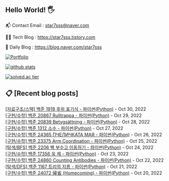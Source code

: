 ## Hello World! 🖐

📬 Contact Email : star7sss@naver.com

👨‍💻 Tech Blog : https://star7sss.tistory.com

🤪 Daily Blog : https://blog.naver.com/star7sss

[![Portfolio](https://img.shields.io/badge/Portfolio-%23000000.svg?style=for-the-badge&logo=firefox&logoColor=#FF7139)](https://fern-way-13f.notion.site/Jang-Thang-3b7b327981a2456c8ee5952eadb848b9)

[![github stats](https://github-readme-stats.vercel.app/api?username=jangThang&show_icons=true&hide_border=False)](https://star7sss.tistory.com)

[![solved.ac tier](http://mazassumnida.wtf/api/v2/generate_badge?boj=star7sss)](https://solved.ac/star7sss)

## 📋 [Recent blog posts]
[[자료구조/스택] 백준 1918 후위 표기식 - 파이썬(Python)](https://star7sss.tistory.com/585) - Oct 30, 2022<br>
[[구현/수학] 백준 20867 Rulltrappa - 파이썬(Python)](https://star7sss.tistory.com/533) - Oct 29, 2022<br>
[[구현/수학] 백준 20839 Betygsättning - 파이썬(Python)](https://star7sss.tistory.com/532) - Oct 28, 2022<br>
[[구현/수학] 백준 1312 소수 - 파이썬(Python)](https://star7sss.tistory.com/570) - Oct 27, 2022<br>
[[구현/수학] 백준 24365 ПЧЕЛИЧКАТА МАЯ - 파이썬(Python)](https://star7sss.tistory.com/531) - Oct 26, 2022<br>
[[구현/수학] 백준 23375 Arm Coordination - 파이썬(Python)](https://star7sss.tistory.com/530) - Oct 25, 2022<br>
[[탐색/BFS] 백준 2206 벽 부수고 이동하기 - 파이썬(Python)](https://star7sss.tistory.com/584) - Oct 24, 2022<br>
[[구현/수학] 백준 17356 욱 제 - 파이썬(Python)](https://star7sss.tistory.com/529) - Oct 23, 2022<br>
[[구현/수학] 백준 24860 Counting Antibodies - 파이썬(Python)](https://star7sss.tistory.com/528) - Oct 22, 2022<br>
[[탐색/DFS] 백준 1167 트리의 지름 - 파이썬(Python)](https://star7sss.tistory.com/578) - Oct 21, 2022<br>
[[구현/수학] 백준 24072 帰省 (Homecoming) - 파이썬(Python)](https://star7sss.tistory.com/527) - Oct 20, 2022<br>
